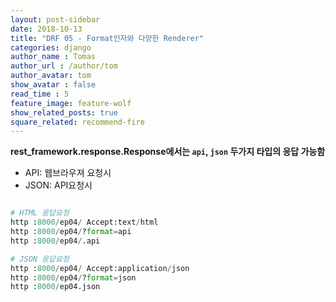 ```yaml
---
layout: post-sidebar
date: 2018-10-13
title: "DRF 05 - Format인자와 다양한 Renderer"
categories: django
author_name : Tomas
author_url : /author/tom
author_avatar: tom
show_avatar : false
read_time : 5
feature_image: feature-wolf
show_related_posts: true
square_related: recommend-fire
---
```

**rest_framework.response.Response에서는 `api`, `json` 두가지 타입의 응답 가능함**

* API: 웹브라우져 요청시
* JSON: API요청시

```python

# HTML 응답요청
http :8000/ep04/ Accept:text/html
http :8000/ep04/?format=api
http :8000/ep04/.api

# JSON 응답요청
http :8000/ep04/ Accept:application/json
http :8000/ep04/?format=json
http :8000/ep04.json
```
